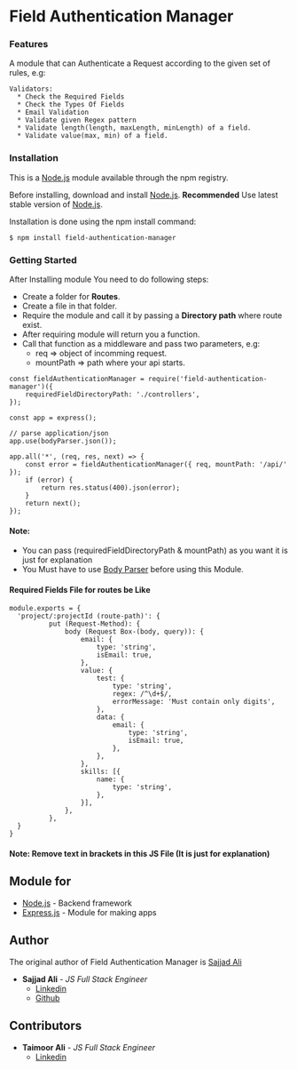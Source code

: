 # **Field Authentication Manager**

### Features
A module that can Authenticate a Request according to the given set of rules, e.g:
```
Validators:
  * Check the Required Fields
  * Check the Types Of Fields
  * Email Validation
  * Validate given Regex pattern
  * Validate length(length, maxLength, minLength) of a field.
  * Validate value(max, min) of a field.
```

### Installation
This is a [Node.js](https://nodejs.org/en/) module available through the npm registry.

Before installing, download and install [Node.js](https://nodejs.org/en/).
**Recommended** Use latest stable version of [Node.js](https://nodejs.org/en/).

Installation is done using the npm install command:
```
$ npm install field-authentication-manager
```

### Getting Started
After Installing module You need to do following steps:

* Create a folder for **Routes**.
* Create a file in that folder.
* Require the module and call it by passing a **Directory path** where route exist.
* After requiring module will return you a function.
* Call that function as a middleware and pass two parameters, e.g:
  * req => object of incomming request.
  * mountPath => path where your api starts.

```
const fieldAuthenticationManager = require('field-authentication-manager')({
	requiredFieldDirectoryPath: './controllers',
});

const app = express();

// parse application/json
app.use(bodyParser.json());

app.all('*', (req, res, next) => {
    const error = fieldAuthenticationManager({ req, mountPath: '/api/' });
    if (error) {
        return res.status(400).json(error);
    }
    return next();
});
```
#### **Note:** 
* You can pass (requiredFieldDirectoryPath & mountPath) as you want it is just for explanation
* You Must have to use [Body Parser](https://www.npmjs.com/package/body-parser) before using this Module.

#### Required Fields File for routes be Like
```
module.exports = {
  'project/:projectId (route-path)': {
          put (Request-Method): {
              body (Request Box-(body, query)): {
                  email: {
                      type: 'string',
                      isEmail: true,
                  },
                  value: {
                      test: {
                          type: 'string',
                          regex: /^\d+$/,
                          errorMessage: 'Must contain only digits',
                      },
                      data: {
                          email: {
                              type: 'string',
                              isEmail: true,
                          },
                      },
                  },
                  skills: [{
                      name: {
                          type: 'string',
                      },
                  }],
              },
          },
  }
}
```
#### **Note:** Remove text in brackets in this JS File (It is just for explanation)

## Module for
* [Node.js](https://nodejs.org/en/) - Backend framework
* [Express.js](https://expressjs.com/) - Module for making apps

## Author
The original author of Field Authentication Manager is [Sajjad Ali](https://github.com/isajjadali)
* **Sajjad Ali** - *JS Full Stack Engineer* 
  - [Linkedin](https://www.linkedin.com/in/iamsajjadali)
  - [Github](http://isajjadali.github.io)

## Contributors
* **Taimoor Ali** - *JS Full Stack Engineer* 
  - [Linkedin](https://www.linkedin.com/in/taimoor-ali-3b4674bb)
